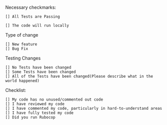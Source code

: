 Necessary checkmarks:

    [] All Tests are Passing

    [] The code will run locally

Type of change

    [] New feature
    [] Bug Fix

Testing Changes

    [] No Tests have been changed
    [] Some Tests have been changed
    [] All of the Tests have been changed(Please describe what in the world happened)

Checklist:

    [] My code has no unused/commented out code
    [] I have reviewed my code
    [] I have commented my code, particularly in hard-to-understand areas
    [] I have fully tested my code
    [] Did you run Rubocop
